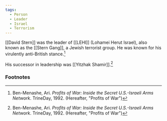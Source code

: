 ```yaml
---
tags:
  - Person
  - Leader
  - Israel
  - Terrorism
---
```

[[David Stern]] was the leader of [[LEHI]] (Lohamei Herut Israel), also known as the [[Stern Gang]], a Jewish terrorist group. He was known for his virulently anti-British stance.[^1]

His successor in leadership was [[Yitzhak Shamir]].[^1]

### Footnotes
[^1]: Ben-Menashe, Ari. *Profits of War: Inside the Secret U.S.-Israeli Arms Network*. TrineDay, 1992. (Hereafter, "Profits of War")
